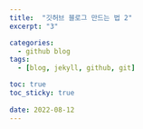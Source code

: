 ```yaml
---
title:  "깃허브 블로그 만드는 법 2"
excerpt: "3"

categories:
  - github blog 
tags:
  - [blog, jekyll, github, git]

toc: true
toc_sticky: true
 
date: 2022-08-12
---
```

